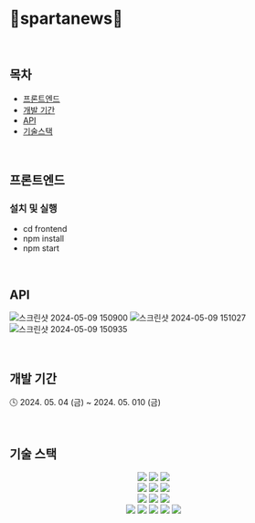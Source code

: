# 📰spartanews📰

<br>

## 목차
- [프론트엔드](#프론트엔드)
- [개발 기간](#개발-기간)
- [API](#API)
- [기술스택](#기술-스택)

<br>

## 프론트엔드
### 설치 및 실행
* cd frontend
* npm install
* npm start

<br>

## API
![스크린샷 2024-05-09 150900](https://github.com/lsi3131/spartanews/assets/75594057/8ecb35b0-9f7e-4882-9b5d-c3041334aa34)
![스크린샷 2024-05-09 151027](https://github.com/lsi3131/spartanews/assets/75594057/f94412fb-f294-4883-ac91-548550655770)
![스크린샷 2024-05-09 150935](https://github.com/lsi3131/spartanews/assets/75594057/54dea6a3-7bd2-45aa-897c-69d88ba4f518)

<br>

## 개발 기간
🕓 2024. 05. 04 (금) ~ 2024. 05. 010 (금)

<br>

## 기술 스택
<div align="center">
<img src="https://img.shields.io/badge/python-3776AB?style=for-the-badge&logo=python&logoColor=white">
<img src="https://img.shields.io/badge/diagrams-F08705?style=for-the-badge&logo=diagrams.net&logoColor=white">
<img src="https://img.shields.io/badge/html5-E34F26?style=for-the-badge&logo=html5&logoColor=white">
<br>
<img src="https://img.shields.io/badge/css-1572B6?style=for-the-badge&logo=css3&logoColor=white">
<img src="https://img.shields.io/badge/javascript-F7DF1E?style=for-the-badge&logo=javascript&logoColor=black">
<img src="https://img.shields.io/badge/bootstrap-7952B3?style=for-the-badge&logo=bootstrap&logoColor=white">
<br>
<img src="https://img.shields.io/badge/git-F05032?style=for-the-badge&logo=git&logoColor=white">
<img src="https://img.shields.io/badge/github-181717?style=for-the-badge&logo=github&logoColor=white">
<img src="https://img.shields.io/badge/Slack-4A154B?style=for-the-badge&logo=Slack&logoColor=white">
<br>
<img src="https://img.shields.io/badge/notion-000000?style=for-the-badge&logo=notion&logoColor=white">
<img src="https://img.shields.io/badge/figma-F24E1E?style=for-the-badge&logo=figma&logoColor=white">
<img src="https://img.shields.io/badge/django-092E20?style=for-the-badge&logo=figma&logoColor=white">
<img src="https://img.shields.io/badge/react-61DAFB?style=for-the-badge&logo=figma&logoColor=white">
<img src="https://img.shields.io/badge/node.js-5FA04E?style=for-the-badge&logo=figma&logoColor=white">
</div>
